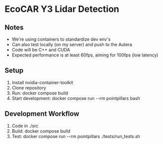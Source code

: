 # EcoCAR Y3 Lidar Detection

## Notes
* We're using containers to standardize dev env's
* Can also test locally (on my server) and push to the Autera
* Code will be C++ and CUDA
* Expected performance is at least 60fps, aiming for 100fps (low latency)

## Setup
1. Install nvidia-container-toolkit
2. Clone repository
3. Run: docker compose build
4. Start development: docker compose run --rm pointpillars bash

## Development Workflow 
1. Code in ./src
2. Build: docker compose build
3. Test: docker compose run --rm pointpillars ./tests/run_tests.sh
